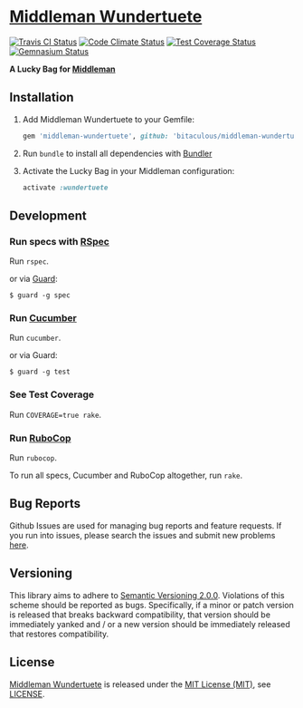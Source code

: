 [Middleman Wundertuete]
=======================

[![Travis CI Status][Travis CI Status]][Travis CI]
[![Code Climate Status][Code Climate Status]][Code Climate]
[![Test Coverage Status][Test Coverage Status]][Test Coverage]
[![Gemnasium Status][Gemnasium Status]][Gemnasium]

**A Lucky Bag for [Middleman]**

Installation
------------

1. Add Middleman Wundertuete to your Gemfile:

    ```ruby
    gem 'middleman-wundertuete', github: 'bitaculous/middleman-wundertuete'
    ```

2. Run `bundle` to install all dependencies with [Bundler]

3. Activate the Lucky Bag in your Middleman configuration:

    ```ruby
    activate :wundertuete
    ```

Development
-----------

### Run specs with [RSpec]

Run `rspec`.

or via [Guard]:

```
$ guard -g spec
```

### Run [Cucumber]

Run `cucumber`.

or via Guard:

```
$ guard -g test
```

### See Test Coverage

Run `COVERAGE=true rake`.

### Run [RuboCop]

Run `rubocop`.

To run all specs, Cucumber and RuboCop altogether, run `rake`.

Bug Reports
-----------

Github Issues are used for managing bug reports and feature requests. If you run into issues, please search the issues
and submit new problems [here].

Versioning
----------

This library aims to adhere to [Semantic Versioning 2.0.0]. Violations of this scheme should be reported as bugs.
Specifically, if a minor or patch version is released that breaks backward compatibility, that version should be
immediately yanked and / or a new version should be immediately released that restores compatibility.

License
-------

[Middleman Wundertuete] is released under the [MIT License (MIT)], see [LICENSE].

[Bundler]: http://bundler.io "The best way to manage a Ruby application's gems"
[Code Climate]: https://codeclimate.com/github/bitaculous/middleman-wundertuete "Middleman Wundertuete at Code Climate"
[Code Climate Status]: https://img.shields.io/codeclimate/github/bitaculous/middleman-wundertuete.svg?style=flat "Code Climate Status"
[Cucumber]: https://cucumber.io "Simple, human collaboration"
[Gemnasium]: https://gemnasium.com/bitaculous/middleman-wundertuete "Middleman Wundertuete at Gemnasium"
[Gemnasium Status]: https://img.shields.io/gemnasium/bitaculous/middleman-wundertuete.svg?style=flat "Gemnasium Status"
[Guard]: http://guardgem.org "A command line tool to easily handle events on file system modifications."
[here]: https://github.com/bitaculous/middleman-wundertuete/issues "Github Issues"
[LICENSE]: https://raw.githubusercontent.com/bitaculous/middleman-wundertuete/master/LICENSE "License"
[Middleman]: http://middlemanapp.com "Hand-crafted frontend development"
[Middleman Wundertuete]: https://bitaculous.github.io/middleman-wundertuete/ "A Lucky Bag for Middleman"
[MIT License (MIT)]: http://opensource.org/licenses/MIT "The MIT License (MIT)"
[RSpec]: http://rspec.info "Behaviour Driven Development for Ruby"
[RuboCop]: https://github.com/bbatsov/rubocop "A Ruby static code analyzer, based on the community Ruby style guide."
[Semantic Versioning 2.0.0]: http://semver.org "Semantic Versioning 2.0.0"
[Test Coverage]: https://codeclimate.com/github/bitaculous/middleman-wundertuete "Test Coverage (Code Climate)"
[Test Coverage Status]: https://img.shields.io/codeclimate/coverage/github/bitaculous/middleman-wundertuete.svg?style=flat "Test Coverage Status"
[Travis CI]: https://travis-ci.org/bitaculous/middleman-wundertuete "Middleman Wundertuete at Travis CI"
[Travis CI Status]: https://img.shields.io/travis/bitaculous/middleman-wundertuete.svg?style=flat "Travis CI Status"